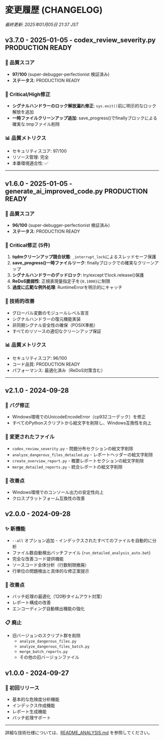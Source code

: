 # 変更履歴 (CHANGELOG)

*最終更新: 2025年01月05日 21:37 JST*

## v3.7.0 - 2025-01-05 - codex_review_severity.py PRODUCTION READY

### 🎯 品質スコア
- **97/100** (super-debugger-perfectionist 検証済み)
- **ステータス**: PRODUCTION READY

### 🔴 Critical/High修正
- **シグナルハンドラーのロック解放漏れ修正**: `sys.exit()`前に明示的なロック解放を追加
- **一時ファイルクリーンアップ追加**: save_progress()でfinallyブロックによる確実な.tmpファイル削除

### 📊 品質メトリクス
- セキュリティスコア: 97/100
- リソース管理: 完全
- 本番環境適合性: ✅

---

## v1.6.0 - 2025-01-05 - generate_ai_improved_code.py PRODUCTION READY

### 🎯 品質スコア
- **96/100** (super-debugger-perfectionist 検証済み)
- **ステータス**: PRODUCTION READY

### 🔴 Critical修正 (5件)
1. **tqdmクリーンアップ競合状態**: `_interrupt_lock`によるスレッドセーフ保護
2. **save_progress()一時ファイルリーク**: finallyブロックでの確実なクリーンアップ
3. **シグナルハンドラーのデッドロック**: try/exceptでlock.release()保護
4. **ReDoS脆弱性**: 正規表現量指定子を`{0,1000}`に制限
5. **過度に広範な例外処理**: RuntimeErrorを明示的にキャッチ

### 🔧 技術的改善
- グローバル変数のモジュールレベル宣言
- シグナルハンドラーの復元機能実装
- 非同期シグナル安全性の確保（POSIX準拠）
- すべてのリソースの適切なクリーンアップ保証

### 📊 品質メトリクス
- セキュリティスコア: 96/100
- コード品質: PRODUCTION READY
- パフォーマンス: 最適化済み（ReDoS対策含む）

---

## v2.1.0 - 2024-09-28

### 🐛 バグ修正
- Windows環境でのUnicodeEncodeError（cp932コーデック）を修正
- すべてのPythonスクリプトから絵文字を削除し、Windows互換性を向上

### 📝 変更されたファイル
- `codex_review_severity.py` - 問題分布セクションの絵文字削除
- `analyze_dangerous_files_detailed.py` - レポートヘッダーの絵文字削除
- `create_overview_report.py` - 概要レポートセクションの絵文字削除
- `merge_detailed_reports.py` - 統合レポートの絵文字削除

### 🔧 改善点
- Windows環境でのコンソール出力の安定性向上
- クロスプラットフォーム互換性の改善

## v2.0.0 - 2024-09-28

### ✨ 新機能
- `--all` オプション追加 - インデックスされたすべてのファイルを自動的に分析
- ファイル数自動検出バッチファイル (`run_detailed_analysis_auto.bat`)
- 完全な改善コード提供機能
- ソースコード全体分析（行数制限撤廃）
- 行単位の問題検出と具体的な修正案提示

### 🚀 改善点
- バッチ処理の最適化（120秒タイムアウト対策）
- レポート構成の改善
- エンコーディング自動検出機能の強化

### 📋 廃止
- 旧バージョンのスクリプト群を削除
  - `analyze_dangerous_files.py`
  - `analyze_dangerous_files_batch.py`
  - `merge_batch_reports.py`
  - その他の旧バージョンファイル

## v1.0.0 - 2024-09-27

### 🎉 初回リリース
- 基本的な危険度分析機能
- インデックス作成機能
- レポート生成機能
- バッチ処理サポート

---

詳細な技術仕様については、[README_ANALYSIS.md](README_ANALYSIS.md) を参照してください。